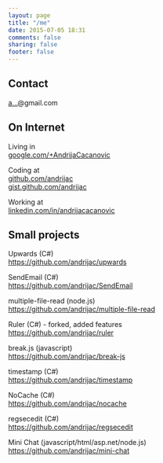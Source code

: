 ```yaml
---
layout: page
title: "/me"
date: 2015-07-05 18:31
comments: false
sharing: false
footer: false
---
```


Contact
---
<a href="http://www.google.com/recaptcha/mailhide/d?k=01mQf3KmE1mGHm1vIP541YEg==&amp;c=Xi2OJxbp-8rYxx8CoTWYTuxmij0htXbyfQmMykWEvqM=" onclick="window.open('http://www.google.com/recaptcha/mailhide/d?k\07501mQf3KmE1mGHm1vIP541YEg\75\75\46c\75Xi2OJxbp-8rYxx8CoTWYTuxmij0htXbyfQmMykWEvqM\075', '', 'toolbar=0,scrollbars=0,location=0,statusbar=0,menubar=0,resizable=0,width=500,height=300'); return false;" title="Reveal this e-mail address">a...</a>@gmail.com

On Internet
---

Living in<br>
[google.com/+AndrijaCacanovic](https://google.com/+AndrijaCacanovic)

Coding at<br>
[github.com/andrijac](https://github.com/andrijac)<br>
[gist.github.com/andrijac](https://gist.github.com/andrijac)

Working at<br>
[linkedin.com/in/andrijacacanovic](https://www.linkedin.com/in/andrijacacanovic)

Small projects
---

Upwards (C#)<br>
https://github.com/andrijac/upwards

SendEmail (C#)<br>
https://github.com/andrijac/SendEmail

multiple-file-read (node.js)<br>
https://github.com/andrijac/multiple-file-read

Ruler (C#) - forked, added features<br>
https://github.com/andrijac/ruler

break.js (javascript)<br>
https://github.com/andrijac/break-js

timestamp (C#)<br>
https://github.com/andrijac/timestamp

NoCache (C#)<br>
https://github.com/andrijac/nocache

regsecedit (C#)<br>
https://github.com/andrijac/regsecedit

Mini Chat (javascript/html/asp.net/node.js)<br>
https://github.com/andrijac/mini-chat